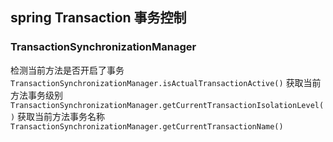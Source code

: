 ## spring Transaction 事务控制

### TransactionSynchronizationManager
检测当前方法是否开启了事务
`TransactionSynchronizationManager.isActualTransactionActive()`
获取当前方法事务级别
`TransactionSynchronizationManager.getCurrentTransactionIsolationLevel()`
获取当前方法事务名称
`TransactionSynchronizationManager.getCurrentTransactionName()`